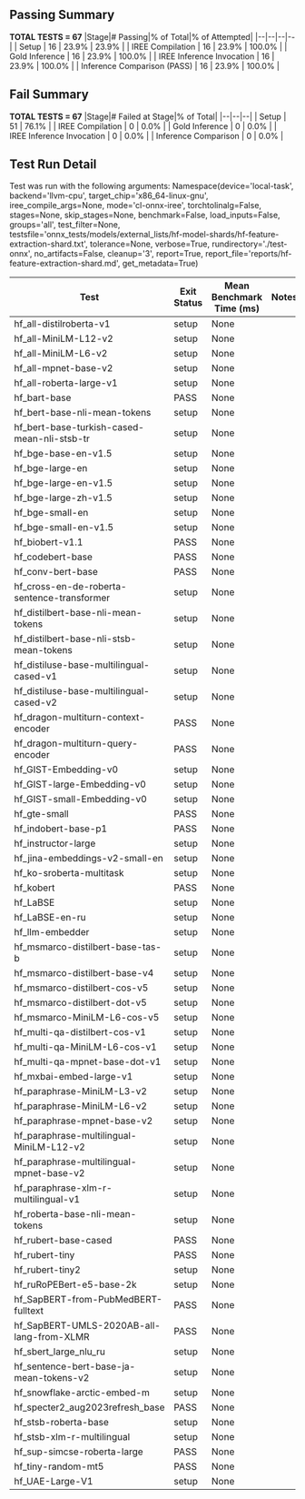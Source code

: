 ## Passing Summary

**TOTAL TESTS = 67**
|Stage|# Passing|% of Total|% of Attempted|
|--|--|--|--|
| Setup | 16 | 23.9% | 23.9% |
| IREE Compilation | 16 | 23.9% | 100.0% |
| Gold Inference | 16 | 23.9% | 100.0% |
| IREE Inference Invocation | 16 | 23.9% | 100.0% |
| Inference Comparison (PASS) | 16 | 23.9% | 100.0% |
## Fail Summary

**TOTAL TESTS = 67**
|Stage|# Failed at Stage|% of Total|
|--|--|--|
| Setup | 51 | 76.1% |
| IREE Compilation | 0 | 0.0% |
| Gold Inference | 0 | 0.0% |
| IREE Inference Invocation | 0 | 0.0% |
| Inference Comparison | 0 | 0.0% |
## Test Run Detail
Test was run with the following arguments:
Namespace(device='local-task', backend='llvm-cpu', target_chip='x86_64-linux-gnu', iree_compile_args=None, mode='cl-onnx-iree', torchtolinalg=False, stages=None, skip_stages=None, benchmark=False, load_inputs=False, groups='all', test_filter=None, testsfile='onnx_tests/models/external_lists/hf-model-shards/hf-feature-extraction-shard.txt', tolerance=None, verbose=True, rundirectory='./test-onnx', no_artifacts=False, cleanup='3', report=True, report_file='reports/hf-feature-extraction-shard.md', get_metadata=True)

| Test | Exit Status | Mean Benchmark Time (ms) | Notes |
|--|--|--|--|
| hf_all-distilroberta-v1 | setup | None | |
| hf_all-MiniLM-L12-v2 | setup | None | |
| hf_all-MiniLM-L6-v2 | setup | None | |
| hf_all-mpnet-base-v2 | setup | None | |
| hf_all-roberta-large-v1 | setup | None | |
| hf_bart-base | PASS | None | |
| hf_bert-base-nli-mean-tokens | setup | None | |
| hf_bert-base-turkish-cased-mean-nli-stsb-tr | setup | None | |
| hf_bge-base-en-v1.5 | setup | None | |
| hf_bge-large-en | setup | None | |
| hf_bge-large-en-v1.5 | setup | None | |
| hf_bge-large-zh-v1.5 | setup | None | |
| hf_bge-small-en | setup | None | |
| hf_bge-small-en-v1.5 | setup | None | |
| hf_biobert-v1.1 | PASS | None | |
| hf_codebert-base | PASS | None | |
| hf_conv-bert-base | PASS | None | |
| hf_cross-en-de-roberta-sentence-transformer | setup | None | |
| hf_distilbert-base-nli-mean-tokens | setup | None | |
| hf_distilbert-base-nli-stsb-mean-tokens | setup | None | |
| hf_distiluse-base-multilingual-cased-v1 | setup | None | |
| hf_distiluse-base-multilingual-cased-v2 | setup | None | |
| hf_dragon-multiturn-context-encoder | PASS | None | |
| hf_dragon-multiturn-query-encoder | PASS | None | |
| hf_GIST-Embedding-v0 | setup | None | |
| hf_GIST-large-Embedding-v0 | setup | None | |
| hf_GIST-small-Embedding-v0 | setup | None | |
| hf_gte-small | PASS | None | |
| hf_indobert-base-p1 | PASS | None | |
| hf_instructor-large | setup | None | |
| hf_jina-embeddings-v2-small-en | setup | None | |
| hf_ko-sroberta-multitask | setup | None | |
| hf_kobert | PASS | None | |
| hf_LaBSE | setup | None | |
| hf_LaBSE-en-ru | setup | None | |
| hf_llm-embedder | setup | None | |
| hf_msmarco-distilbert-base-tas-b | setup | None | |
| hf_msmarco-distilbert-base-v4 | setup | None | |
| hf_msmarco-distilbert-cos-v5 | setup | None | |
| hf_msmarco-distilbert-dot-v5 | setup | None | |
| hf_msmarco-MiniLM-L6-cos-v5 | setup | None | |
| hf_multi-qa-distilbert-cos-v1 | setup | None | |
| hf_multi-qa-MiniLM-L6-cos-v1 | setup | None | |
| hf_multi-qa-mpnet-base-dot-v1 | setup | None | |
| hf_mxbai-embed-large-v1 | setup | None | |
| hf_paraphrase-MiniLM-L3-v2 | setup | None | |
| hf_paraphrase-MiniLM-L6-v2 | setup | None | |
| hf_paraphrase-mpnet-base-v2 | setup | None | |
| hf_paraphrase-multilingual-MiniLM-L12-v2 | setup | None | |
| hf_paraphrase-multilingual-mpnet-base-v2 | setup | None | |
| hf_paraphrase-xlm-r-multilingual-v1 | setup | None | |
| hf_roberta-base-nli-mean-tokens | setup | None | |
| hf_rubert-base-cased | PASS | None | |
| hf_rubert-tiny | PASS | None | |
| hf_rubert-tiny2 | setup | None | |
| hf_ruRoPEBert-e5-base-2k | setup | None | |
| hf_SapBERT-from-PubMedBERT-fulltext | PASS | None | |
| hf_SapBERT-UMLS-2020AB-all-lang-from-XLMR | PASS | None | |
| hf_sbert_large_nlu_ru | setup | None | |
| hf_sentence-bert-base-ja-mean-tokens-v2 | setup | None | |
| hf_snowflake-arctic-embed-m | setup | None | |
| hf_specter2_aug2023refresh_base | PASS | None | |
| hf_stsb-roberta-base | setup | None | |
| hf_stsb-xlm-r-multilingual | setup | None | |
| hf_sup-simcse-roberta-large | PASS | None | |
| hf_tiny-random-mt5 | PASS | None | |
| hf_UAE-Large-V1 | setup | None | |
